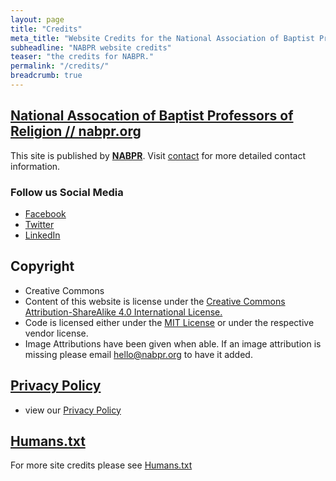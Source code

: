 ```yaml
---
layout: page
title: "Credits"
meta_title: "Website Credits for the National Association of Baptist Professors of Religion."
subheadline: "NABPR website credits"
teaser: "the credits for NABPR."
permalink: "/credits/"
breadcrumb: true
---
```


## [National Assocation of Baptist Professors of Religion // nabpr.org](https://nabpr.org/)
This site is published by [**NABPR**](/info/). Visit [contact](/contact/) for more detailed contact information.  

### Follow us Social Media
- [Facebook](https://www.facebook.com/nabpr)
- [Twitter](https://twitter.com/nabpr1)
- [LinkedIn](http://linkedin.com/company/national-association-of-baptist-professors-of-religion)

## Copyright
  - Creative Commons
  - Content of this website is license under the [ Creative Commons Attribution-ShareAlike 4.0 International License.](http://creativecommons.org/licenses/by-sa/4.0/)
  - Code is licensed either under the [MIT License](../LICENSE) or under the respective vendor license.
  - Image Attributions have been given when able. If an image attribution is missing please email <hello@nabpr.org> to have it added.

## [Privacy Policy](/privacy-policy/)
  - view our [Privacy Policy](/privacy-policy/)

## [Humans.txt](../humans.txt)
For more site credits please see [Humans.txt](/humans.txt)
